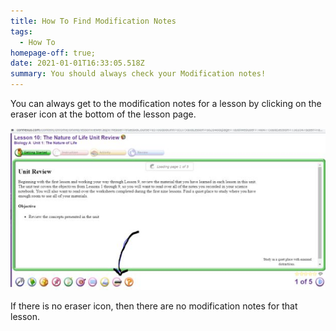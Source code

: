 ```yaml
---
title: How To Find Modification Notes
tags:
  - How To
homepage-off: true;
date: 2021-01-01T16:33:05.518Z
summary: You should always check your Modification notes!
---
```

You can always get to the modification notes for a lesson by clicking on the eraser icon at the bottom of the lesson page.

![Go to your gradebook](/static/img/how-to-see-modification-notes.jpg)

If there is no eraser icon, then there are no modification notes for that lesson.
